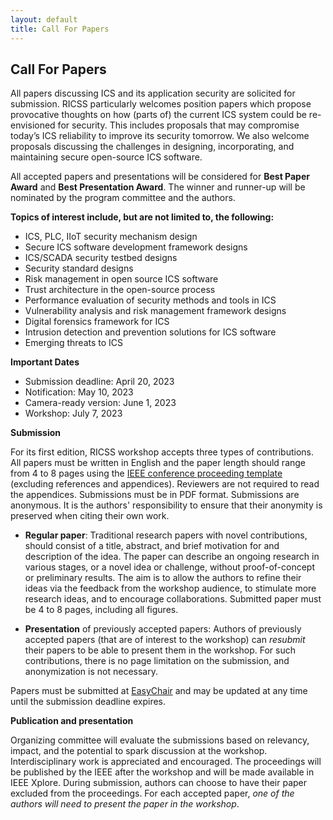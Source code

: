 ```yaml
---
layout: default
title: Call For Papers
---
```


## Call For Papers

All papers discussing ICS and its application security are solicited for submission. RICSS particularly welcomes position papers which propose provocative thoughts on how (parts of) the current ICS system could be re-envisioned for security. This includes proposals that may compromise today’s ICS reliability to improve its security tomorrow. We also welcome proposals discussing the challenges in  designing, incorporating, and maintaining secure open-source ICS software.

All accepted papers and presentations will be considered for **Best Paper Award** and **Best Presentation Award**. 
  The winner and runner-up will be nominated by the program committee and the authors. 

**Topics of interest include, but are not limited to, the following:**
- ICS, PLC, IIoT security mechanism design
- Secure ICS software development framework designs
- ICS/SCADA security testbed designs
- Security standard designs
- Risk management in open source ICS software
- Trust architecture in the open-source process
- Performance evaluation of security methods and tools in ICS
- Vulnerability analysis and risk management framework designs
- Digital forensics framework for ICS 
- Intrusion detection and prevention solutions for ICS software
- Emerging threats to ICS

**Important Dates**

- Submission deadline: April 20, 2023
- Notification: May 10, 2023
- Camera-ready version: June 1, 2023
- Workshop: July 7, 2023

**Submission**

For its first edition, RICSS workshop accepts three types of contributions. All papers must be written in English and the paper length should range from 4 to 8 pages using the [IEEE conference proceeding template](https://eurosp2023.ieee-security.org/eurosp2023-template.zip) (excluding references and appendices). Reviewers are not required to read the appendices. Submissions must be in PDF format. Submissions are anonymous. It is the authors' responsibility to ensure that their anonymity is preserved when citing their own work.
- **Regular paper**: Traditional research papers with novel contributions, should consist of a title, abstract, and brief motivation for and description of the idea. The paper can describe an ongoing research in various stages, or a novel idea or challenge, without proof-of-concept or preliminary results. The aim is to allow the authors to refine their ideas via the feedback from the workshop audience, to stimulate more research ideas, and to encourage collaborations. Submitted paper must be 4 to 8 pages, including all figures. 

- **Presentation** of previously accepted papers: Authors of previously accepted papers (that are of interest to the workshop) can *resubmit* their papers to be able to present them in the workshop. For such contributions, there is no page limitation on the submission, and anonymization is not necessary.

Papers must be submitted at [EasyChair](https://easychair.org/conferences/?conf=ricss2023) and may be updated at any time until the submission deadline expires.


**Publication and presentation**

Organizing committee will evaluate the submissions based on relevancy, impact, and the potential to spark discussion at the workshop. Interdisciplinary work is appreciated and encouraged. The proceedings will be published by the IEEE after the workshop and will be made available in IEEE Xplore. During submission, authors can choose to have their paper excluded from the proceedings. For each accepted paper, *one of the authors will need to present the paper in the workshop*.  